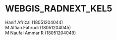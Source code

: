 # WEBGIS_RADNEXT_KEL5
Hanif Afrizal (18051204044)<br>
M Alfian Fahrudi (18051204045)<br>
M Naufal Ammar R (18051204049)
